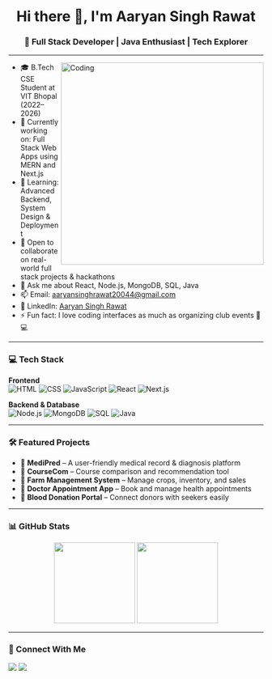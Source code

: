 <h1 align="center">Hi there 👋, I'm Aaryan Singh Rawat</h1>
<h3 align="center">🚀 Full Stack Developer | Java Enthusiast | Tech Explorer</h3>

---

<img align="right" alt="Coding" width="400" src="https://cdn.dribbble.com/users/1162077/screenshots/3848914/programmer.gif">

- 🎓 B.Tech CSE Student at VIT Bhopal (2022–2026)  
- 🔭 Currently working on: Full Stack Web Apps using MERN and Next.js  
- 🌱 Learning: Advanced Backend, System Design & Deployment  
- 👯 Open to collaborate on real-world full stack projects & hackathons  
- 💬 Ask me about React, Node.js, MongoDB, SQL, Java  
- 📫 Email: aaryansinghrawat20044@gmail.com  
- 💼 LinkedIn: [Aaryan Singh Rawat](https://www.linkedin.com/in/aaryan-singh-rawat-575722252/)  
- ⚡ Fun fact: I love coding interfaces as much as organizing club events 🎨💻  

---

### 💻 Tech Stack

**Frontend**  
![HTML](https://img.shields.io/badge/HTML-E34F26?style=flat&logo=html5&logoColor=white)
![CSS](https://img.shields.io/badge/CSS-1572B6?style=flat&logo=css3&logoColor=white)
![JavaScript](https://img.shields.io/badge/JavaScript-F7DF1E?style=flat&logo=javascript&logoColor=black)
![React](https://img.shields.io/badge/React-61DAFB?style=flat&logo=react&logoColor=black)
![Next.js](https://img.shields.io/badge/Next.js-000000?style=flat&logo=next.js&logoColor=white)

**Backend & Database**  
![Node.js](https://img.shields.io/badge/Node.js-339933?style=flat&logo=node.js&logoColor=white)
![MongoDB](https://img.shields.io/badge/MongoDB-4EA94B?style=flat&logo=mongodb&logoColor=white)
![SQL](https://img.shields.io/badge/SQL-4479A1?style=flat&logo=postgresql&logoColor=white)
![Java](https://img.shields.io/badge/Java-ED8B00?style=flat&logo=java&logoColor=white)

---

### 🛠️ Featured Projects

- 🔹 **MediPred** – A user-friendly medical record & diagnosis platform  
- 🔹 **CourseCom** – Course comparison and recommendation tool  
- 🔹 **Farm Management System** – Manage crops, inventory, and sales  
- 🔹 **Doctor Appointment App** – Book and manage health appointments  
- 🔹 **Blood Donation Portal** – Connect donors with seekers easily  

---

### 📊 GitHub Stats

<p align="center">
  <img src="https://github-readme-stats.vercel.app/api?username=aaryansrawat18&show_icons=true&theme=react" height="160" />
  <img src="https://github-readme-stats.vercel.app/api/top-langs/?username=aaryansrawat18&layout=compact&theme=react" height="160"/>
</p>

---

### 🤝 Connect With Me

<a href="https://www.linkedin.com/in/aaryan-singh-rawat-575722252/"><img src="https://img.shields.io/badge/LinkedIn-blue?style=flat&logo=linkedin&logoColor=white"></a>
<a href="mailto:aaryansinghrawat20044@gmail.com"><img src="https://img.shields.io/badge/Gmail-red?style=flat&logo=gmail&logoColor=white"></a>


